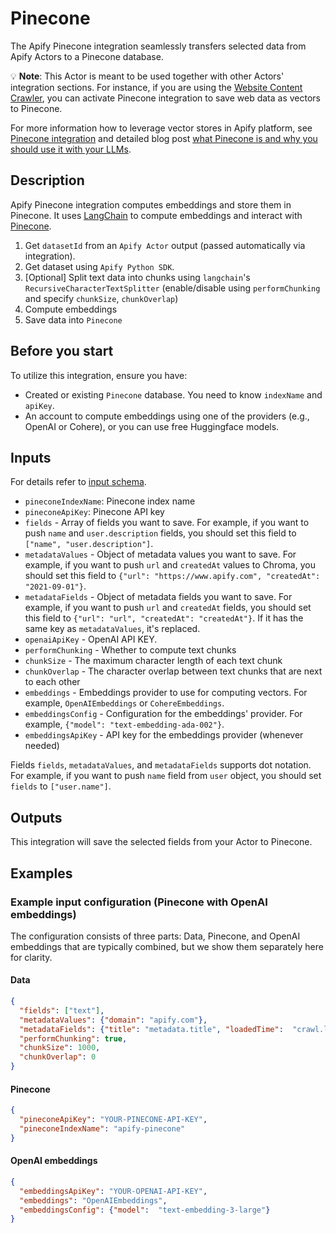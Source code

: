 # Pinecone

The Apify Pinecone integration seamlessly transfers selected data from Apify Actors to a Pinecone database.

💡 **Note**: This Actor is meant to be used together with other Actors' integration sections.
For instance, if you are using the [Website Content Crawler](https://apify.com/apify/website-content-crawler), you can activate Pinecone integration to save web data as vectors to Pinecone.

For more information how to leverage vector stores in Apify platform, see [Pinecone integration](https://github.com/HonzaTuron/pinecone) and detailed blog post [what Pinecone is and why you should use it with your LLMs](https://blog.apify.com/what-is-pinecone-why-use-it-with-llms/).

## Description

Apify Pinecone integration computes embeddings and store them in Pinecone. It uses [LangChain](https://www.langchain.com/) to compute embeddings and interact with [Pinecone](https://www.pinecone.io/).

1. Get `datasetId` from an `Apify Actor` output (passed automatically via integration).
2. Get dataset using `Apify Python SDK`.
3. [Optional] Split text data into chunks using `langchain`'s `RecursiveCharacterTextSplitter`
(enable/disable using `performChunking` and specify `chunkSize`, `chunkOverlap`)
4. Compute embeddings
5. Save data into `Pinecone`

## Before you start

To utilize this integration, ensure you have:

- Created or existing `Pinecone` database. You need to know `indexName` and `apiKey`.
- An account to compute embeddings using one of the providers (e.g., OpenAI or Cohere), or you can use free Huggingface models.

## Inputs

For details refer to [input schema](.actor/input_schema.json).

- `pineconeIndexName`: Pinecone index name
- `pineconeApiKey`: Pinecone API key
- `fields` - Array of fields you want to save. For example, if you want to push `name` and `user.description` fields, you should set this field to `["name", "user.description"]`.
- `metadataValues` - Object of metadata values you want to save. For example, if you want to push `url` and `createdAt` values to Chroma, you should set this field to `{"url": "https://www.apify.com", "createdAt": "2021-09-01"}`.
- `metadataFields` - Object of metadata fields you want to save. For example, if you want to push `url` and `createdAt` fields, you should set this field to `{"url": "url", "createdAt": "createdAt"}`. If it has the same key as `metadataValues`, it's replaced.
- `openaiApiKey` - OpenAI API KEY.
- `performChunking` - Whether to compute text chunks
- `chunkSize` - The maximum character length of each text chunk
- `chunkOverlap` - The character overlap between text chunks that are next to each other
- `embeddings` - Embeddings provider to use for computing vectors. For example, `OpenAIEmbeddings` or `CohereEmbeddings`.
- `embeddingsConfig` - Configuration for the embeddings' provider. For example, `{"model": "text-embedding-ada-002"}`.
- `embeddingsApiKey` - API key for the embeddings provider (whenever needed)

Fields `fields`, `metadataValues`, and `metadataFields` supports dot notation. For example, if you want to push `name` field from `user` object, you should set `fields` to `["user.name"]`.

## Outputs

This integration will save the selected fields from your Actor to Pinecone.

## Examples

### Example input configuration (Pinecone with OpenAI embeddings)

The configuration consists of three parts: Data, Pinecone, and OpenAI embeddings that are typically combined, but we show them separately here for clarity.

#### Data

```json
{
  "fields": ["text"],
  "metadataValues": {"domain": "apify.com"},
  "metadataFields": {"title": "metadata.title", "loadedTime":  "crawl.loadedTime"},
  "performChunking": true,
  "chunkSize": 1000,
  "chunkOverlap": 0
}
```
#### Pinecone
```json
{
  "pineconeApiKey": "YOUR-PINECONE-API-KEY",
  "pineconeIndexName": "apify-pinecone"
}
```

#### OpenAI embeddings
```json 
{
  "embeddingsApiKey": "YOUR-OPENAI-API-KEY",
  "embeddings": "OpenAIEmbeddings",
  "embeddingsConfig": {"model":  "text-embedding-3-large"}
}
```
